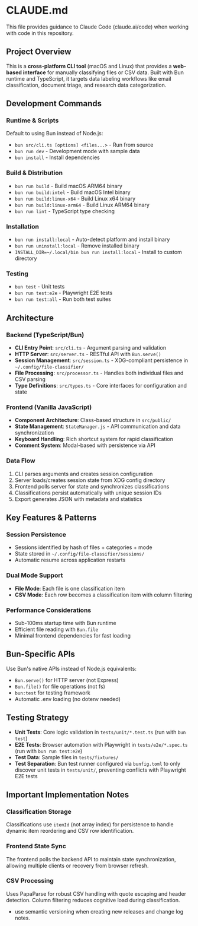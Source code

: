 # CLAUDE.md

This file provides guidance to Claude Code (claude.ai/code) when working with code in this repository.

## Project Overview

This is a **cross-platform CLI tool** (macOS and Linux) that provides a **web-based interface** for manually classifying files or CSV data. Built with Bun runtime and TypeScript, it targets data labeling workflows like email classification, document triage, and research data categorization.

## Development Commands

### Runtime & Scripts
Default to using Bun instead of Node.js:
- `bun src/cli.ts [options] <files...>` - Run from source
- `bun run dev` - Development mode with sample data
- `bun install` - Install dependencies

### Build & Distribution
- `bun run build` - Build macOS ARM64 binary
- `bun run build:intel` - Build macOS Intel binary
- `bun run build:linux-x64` - Build Linux x64 binary
- `bun run build:linux-arm64` - Build Linux ARM64 binary
- `bun run lint` - TypeScript type checking

### Installation
- `bun run install:local` - Auto-detect platform and install binary
- `bun run uninstall:local` - Remove installed binary
- `INSTALL_DIR=~/.local/bin bun run install:local` - Install to custom directory

### Testing
- `bun test` - Unit tests
- `bun run test:e2e` - Playwright E2E tests
- `bun run test:all` - Run both test suites

## Architecture

### Backend (TypeScript/Bun)
- **CLI Entry Point**: `src/cli.ts` - Argument parsing and validation
- **HTTP Server**: `src/server.ts` - RESTful API with `Bun.serve()`
- **Session Management**: `src/session.ts` - XDG-compliant persistence in `~/.config/file-classifier/`
- **File Processing**: `src/processor.ts` - Handles both individual files and CSV parsing
- **Type Definitions**: `src/types.ts` - Core interfaces for configuration and state

### Frontend (Vanilla JavaScript)
- **Component Architecture**: Class-based structure in `src/public/`
- **State Management**: `StateManager.js` - API communication and data synchronization
- **Keyboard Handling**: Rich shortcut system for rapid classification
- **Comment System**: Modal-based with persistence via API

### Data Flow
1. CLI parses arguments and creates session configuration
2. Server loads/creates session state from XDG config directory
3. Frontend polls server for state and synchronizes classifications
4. Classifications persist automatically with unique session IDs
5. Export generates JSON with metadata and statistics

## Key Features & Patterns

### Session Persistence
- Sessions identified by hash of files + categories + mode
- State stored in `~/.config/file-classifier/sessions/`
- Automatic resume across application restarts

### Dual Mode Support
- **File Mode**: Each file is one classification item
- **CSV Mode**: Each row becomes a classification item with column filtering

### Performance Considerations
- Sub-100ms startup time with Bun runtime
- Efficient file reading with `Bun.file`
- Minimal frontend dependencies for fast loading

## Bun-Specific APIs

Use Bun's native APIs instead of Node.js equivalents:
- `Bun.serve()` for HTTP server (not Express)
- `Bun.file()` for file operations (not fs)
- `bun:test` for testing framework
- Automatic .env loading (no dotenv needed)

## Testing Strategy

- **Unit Tests**: Core logic validation in `tests/unit/*.test.ts` (run with `bun test`)
- **E2E Tests**: Browser automation with Playwright in `tests/e2e/*.spec.ts` (run with `bun run test:e2e`)
- **Test Data**: Sample files in `tests/fixtures/`
- **Test Separation**: Bun test runner configured via `bunfig.toml` to only discover unit tests in `tests/unit/`, preventing conflicts with Playwright E2E tests

## Important Implementation Notes

### Classification Storage
Classifications use `itemId` (not array index) for persistence to handle dynamic item reordering and CSV row identification.

### Frontend State Sync
The frontend polls the backend API to maintain state synchronization, allowing multiple clients or recovery from browser refresh.

### CSV Processing
Uses PapaParse for robust CSV handling with quote escaping and header detection. Column filtering reduces cognitive load during classification.
- use semantic versioning when creating new releases and change log notes.